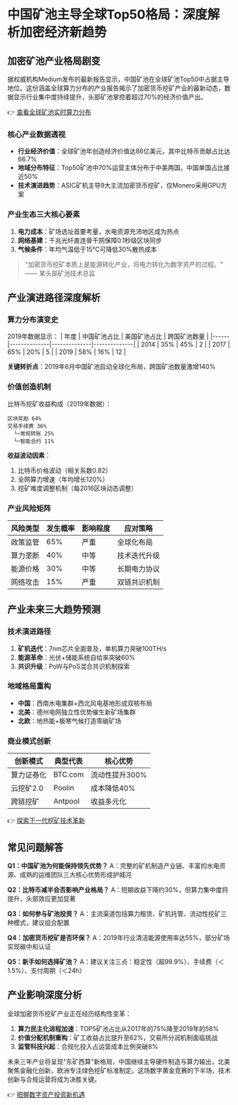 # 中国矿池主导全球Top50格局：深度解析加密经济新趋势

## 加密矿池产业格局剧变

据权威机构Medium发布的最新报告显示，中国矿池在全球矿池Top50中占据主导地位。这份涵盖全球算力分布的产业报告揭示了加密货币挖矿产业的最新动态，数据显示行业集中度持续提升，头部矿池掌控着超过70%的经济价值产出。

👉 [查看全球矿池实时算力分布](https://bit.ly/okx_welcome)

### 核心产业数据透视
- **行业经济价值**：全球矿池年创造经济价值达86亿美元，其中比特币贡献占比达66.7%
- **地域分布特征**：Top50矿池中70%运营主体分布于中美两国，中国单国占比接近50%
- **技术演进趋势**：ASIC矿机主导9大主流加密货币挖矿，仅Monero采用GPU方案

### 产业生态三大核心要素
1. **电力成本**：矿场选址首要考量，水电资源充沛地区成为热点
2. **网络基建**：千兆光纤直连骨干网保障0.1秒级区块同步
3. **气候条件**：年均气温低于15℃可降低30%散热成本

> "加密货币挖矿本质上是能源转化产业，将电力转化为数字资产的过程。" —— 某头部矿池技术总监

## 产业演进路径深度解析

### 算力分布演变史
2019年数据显示：
| 年度 | 中国矿池占比 | 美国矿池占比 | 跨国矿池数量 |
|------|--------------|--------------|--------------|
| 2014 | 35%          | 45%          | 2            |
| 2017 | 65%          | 20%          | 5            |
| 2019 | 58%          | 16%          | 12           |

**关键转折点**：2019年6月中国矿池启动全球化布局，跨国矿池数量激增140%

### 价值创造机制
比特币挖矿收益构成（2019年数据）：
```text
区块奖励 64%
交易手续费 36%
  └─常规转账 25%
  └─智能合约 11%
```

**收益波动因素**：
1. 比特币价格波动（相关系数0.82）
2. 全网算力增速（年均增长120%）
3. 挖矿难度调整机制（每2016区块动态调整）

### 产业风险矩阵
| 风险类型 | 发生概率 | 影响程度 | 应对策略 |
|----------|----------|----------|----------|
| 政策监管 | 65%      | 严重     | 全球化布局 |
| 算力垄断 | 40%      | 中等     | 技术迭代升级 |
| 能源价格 | 30%      | 中等     | 长期电力协议 |
| 网络攻击 | 15%      | 严重     | 双链共识机制 |

## 产业未来三大趋势预测

### 技术演进路径
1. **矿机迭代**：7nm芯片全面普及，单机算力突破100TH/s
2. **能源革命**：光伏+储能系统自给率突破60%
3. **共识升级**：PoW与PoS混合共识机制探索

### 地域格局重构
- **中国**：西南水电集群+西北风电基地形成双核布局
- **北美**：德州电网独立性优势催生新矿场集群
- **北欧**：地热能+极寒气候打造零碳矿场

### 商业模式创新
| 创新模式 | 典型代表 | 核心优势 |
|----------|----------|----------|
| 算力证券化 | BTC.com | 流动性提升300% |
| 云挖矿2.0 | Poolin | 成本降低40% |
| 跨链挖矿 | Antpool | 收益多元化 |

👉 [探索下一代挖矿技术革新](https://bit.ly/okx_welcome)

## 常见问题解答

**Q1：中国矿池为何能保持领先优势？**
A：完整的矿机制造产业链、丰富的水电资源、成熟的运维团队三大核心优势形成护城河

**Q2：比特币减半会否影响产业格局？**
A：短期收益下降约30%，但算力集中度将提升，头部效应更加显著

**Q3：如何参与矿池投资？**
A：主流渠道包括算力租赁、矿机托管、流动性挖矿三种模式，建议组合配置

**Q4：加密货币挖矿是否环保？**
A：2019年行业清洁能源使用率达55%，部分矿场实现碳中和认证

**Q5：新手如何选择矿池？**
A：建议关注三点：稳定性（超99.9%）、手续费（＜1.5%）、支付周期（＜24h）

## 产业影响深度分析

全球加密货币挖矿产业正在经历结构性变革：
1. **算力民主化进程加速**：TOP5矿池占比从2017年的75%降至2019年的58%
2. **价值分配机制重构**：矿工收益占比提升至62%，交易所分润机制面临挑战
3. **监管科技兴起**：合规化投入占运营成本比例突破8%

未来三年产业将呈现"东矿西算"新格局，中国继续主导硬件制造与算力输出，北美聚焦金融化创新，欧洲专注绿色挖矿标准制定。这场数字黄金竞赛的下半场，技术创新与合规运营将成为决胜关键。

👉 [把握数字资产投资新机遇](https://bit.ly/okx_welcome)